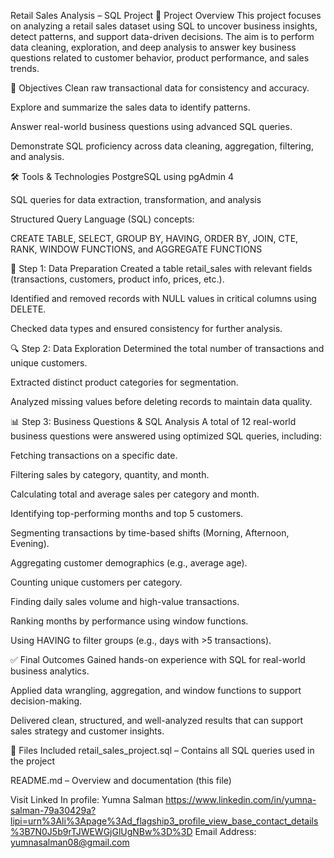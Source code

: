 
Retail Sales Analysis – SQL Project
📌 Project Overview
This project focuses on analyzing a retail sales dataset using SQL to uncover business insights, detect patterns, and support data-driven decisions. The aim is to perform data cleaning, exploration, and deep analysis to answer key business questions related to customer behavior, product performance, and sales trends.

🎯 Objectives
Clean raw transactional data for consistency and accuracy.

Explore and summarize the sales data to identify patterns.

Answer real-world business questions using advanced SQL queries.

Demonstrate SQL proficiency across data cleaning, aggregation, filtering, and analysis.

🛠️ Tools & Technologies
PostgreSQL using pgAdmin 4

SQL queries for data extraction, transformation, and analysis

Structured Query Language (SQL) concepts:

CREATE TABLE, SELECT, GROUP BY, HAVING, ORDER BY, JOIN, CTE, RANK, WINDOW FUNCTIONS, and AGGREGATE FUNCTIONS

🧹 Step 1: Data Preparation
Created a table retail_sales with relevant fields (transactions, customers, product info, prices, etc.).

Identified and removed records with NULL values in critical columns using DELETE.

Checked data types and ensured consistency for further analysis.

🔍 Step 2: Data Exploration
Determined the total number of transactions and unique customers.

Extracted distinct product categories for segmentation.

Analyzed missing values before deleting records to maintain data quality.

📊 Step 3: Business Questions & SQL Analysis
A total of 12 real-world business questions were answered using optimized SQL queries, including:

Fetching transactions on a specific date.

Filtering sales by category, quantity, and month.

Calculating total and average sales per category and month.

Identifying top-performing months and top 5 customers.

Segmenting transactions by time-based shifts (Morning, Afternoon, Evening).

Aggregating customer demographics (e.g., average age).

Counting unique customers per category.

Finding daily sales volume and high-value transactions.

Ranking months by performance using window functions.

Using HAVING to filter groups (e.g., days with >5 transactions).

✅ Final Outcomes
Gained hands-on experience with SQL for real-world business analytics.

Applied data wrangling, aggregation, and window functions to support decision-making.

Delivered clean, structured, and well-analyzed results that can support sales strategy and customer insights.

📁 Files Included
retail_sales_project.sql – Contains all SQL queries used in the project

README.md – Overview and documentation (this file)

Visit Linked In profile: Yumna Salman
https://www.linkedin.com/in/yumna-salman-79a30429a?lipi=urn%3Ali%3Apage%3Ad_flagship3_profile_view_base_contact_details%3B7N0J5b9rTJWEWGjGlUgNBw%3D%3D
Email Address: yumnasalman08@gmail.com

